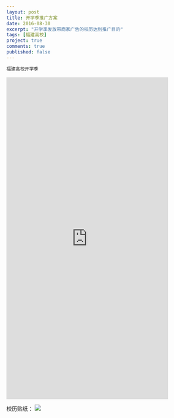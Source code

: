 ```yaml
---
layout: post
title: 开学季推广方案
date: 2016-08-30
excerpt: "开学季发放带商家广告的校历达到推广目的"
tags: [福建高校]
project: true
comments: true
published: false
---
```

```php
福建高校开学季
```

<iframe src="https://modao.cc/app/iTgRnbRH7abkkdYqC6TNYaRYwJNASTh/embed" width="422" height="839" allowTransparency="true" frameborder="0"></iframe>

校历贴纸：
![](http://img.vinechen.com/%E5%8F%AF%E8%83%BD%E6%98%AF%E6%9C%80%E7%BB%88%E7%89%88%E4%BA%86.png)

